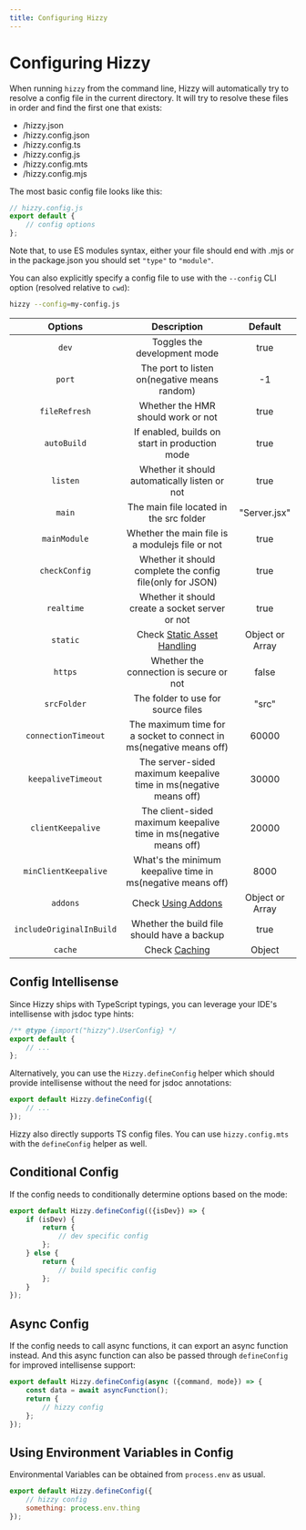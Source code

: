```yaml
---
title: Configuring Hizzy
---
```


# Configuring Hizzy

When running `hizzy` from the command line, Hizzy will automatically try to resolve a config file in the current
directory. It will try to resolve these files in order and find the first one that exists:

- /hizzy.json
- /hizzy.config.json
- /hizzy.config.ts
- /hizzy.config.js
- /hizzy.config.mts
- /hizzy.config.mjs

The most basic config file looks like this:

```js
// hizzy.config.js
export default {
    // config options
};
```

Note that, to use ES modules syntax, either your file should end with .mjs or in the package.json you should
set `"type"` to `"module"`.

You can also explicitly specify a config file to use with the `--config` CLI option (resolved relative to `cwd`):

```bash
hizzy --config=my-config.js
```

|         Options          |                            Description                             |     Default     |
|:------------------------:|:------------------------------------------------------------------:|:---------------:|
|          `dev`           |                    Toggles the development mode                    |      true       |
|          `port`          |            The port to listen on(negative means random)            |       -1        |
|      `fileRefresh`       |                 Whether the HMR should work or not                 |      true       |
|       `autoBuild`        |           If enabled, builds on start in production mode           |      true       |
|         `listen`         |           Whether it should automatically listen or not            |      true       |
|          `main`          |              The main file located in the src folder               |  "Server.jsx"   |
|       `mainModule`       |          Whether the main file is a modulejs file or not           |      true       |
|      `checkConfig`       |     Whether it should complete the config file(only for JSON)      |      true       |
|        `realtime`        |          Whether it should create a socket server or not           |      true       |
|         `static`         |              Check [Static Asset Handling](./assets)               | Object or Array |
|         `https`          |              Whether the connection is secure or not               |      false      |
|       `srcFolder`        |                 The folder to use for source files                 |      "src"      |
|   `connectionTimeout`    | The maximum time for a socket to connect in ms(negative means off) |      60000      |
|    `keepaliveTimeout`    | The server-sided maximum keepalive time in ms(negative means off)  |      30000      |
|    `clientKeepalive`     | The client-sided maximum keepalive time in ms(negative means off)  |      20000      |
|   `minClientKeepalive`   |    What's the minimum keepalive time in ms(negative means off)     |      8000       |
|         `addons`         |                Check [Using Addons](./using-addons)                | Object or Array |
| `includeOriginalInBuild` |            Whether the build file should have a backup             |      true       |
|         `cache`          |                     Check [Caching](./caching)                     |     Object      |

## Config Intellisense

Since Hizzy ships with TypeScript typings, you can leverage your IDE's intellisense with jsdoc type hints:

```js
/** @type {import("hizzy").UserConfig} */
export default {
    // ...
};
```

Alternatively, you can use the `Hizzy.defineConfig` helper which should provide intellisense without the need for jsdoc
annotations:

```js
export default Hizzy.defineConfig({
    // ...
});
```

Hizzy also directly supports TS config files. You can use `hizzy.config.mts` with the `defineConfig` helper as well.

## Conditional Config

If the config needs to conditionally determine options based on the mode:

```js
export default Hizzy.defineConfig(({isDev}) => {
    if (isDev) {
        return {
            // dev specific config
        };
    } else {
        return {
            // build specific config
        };
    }
});
```

## Async Config

If the config needs to call async functions, it can export an async function instead. And this async function can also
be passed through `defineConfig` for improved intellisense support:

```js
export default Hizzy.defineConfig(async ({command, mode}) => {
    const data = await asyncFunction();
    return {
        // hizzy config
    };
});
```

## Using Environment Variables in Config

Environmental Variables can be obtained from `process.env` as usual.

```js
export default Hizzy.defineConfig({
    // hizzy config
    something: process.env.thing
});
```